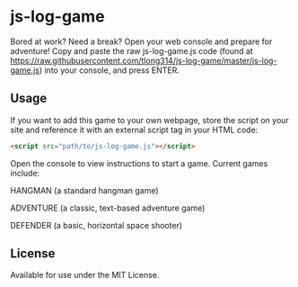 # js-log-game

Bored at work? Need a break? Open your web console and prepare for adventure! Copy and paste the raw js-log-game.js code 
(found at https://raw.githubusercontent.com/tlong314/js-log-game/master/js-log-game.js) into your console, and press ENTER.

## Usage

If you want to add this game to your own webpage, store the script on your site and reference it with an external script tag in your HTML code:

```html
<script src="path/to/js-log-game.js"></script>
```

Open the console to view instructions to start a game. Current games include:

HANGMAN (a standard hangman game)

ADVENTURE (a classic, text-based adventure game)

DEFENDER (a basic, horizontal space shooter)

## License

Available for use under the MIT License.
